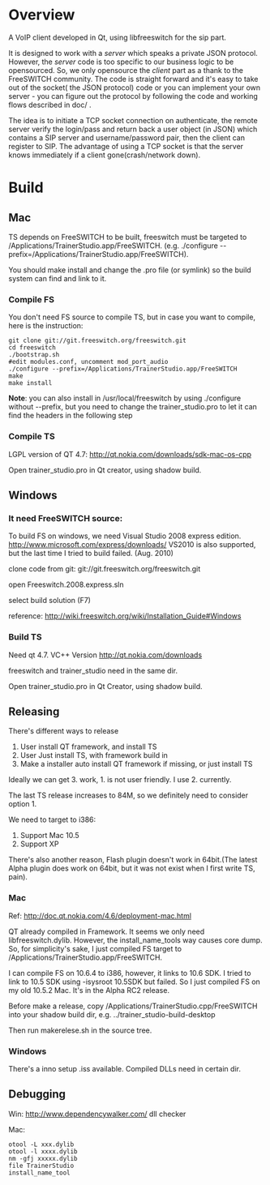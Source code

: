 # Overview

A VoIP client developed in Qt, using libfreeswitch for the sip part.

It is designed to work with a *server* which speaks a private JSON protocol. However, the *server* code is too specific to our business logic to be opensourced. So, we only opensource the *client* part as a thank to the FreeSWITCH community. The code is straight forward and it's easy to take out of the socket( the JSON protocol) code or you can implement your own server - you can figure out the protocol by following the code and working flows described in doc/ .

The idea is to initiate a TCP socket connection on authenticate, the remote server verify the login/pass and return back a user object (in JSON) which contains a SIP server and username/password pair, then the client can register to SIP. The advantage of using a TCP socket is that the server knows immediately if a client gone(crash/network down).

# Build

## Mac

TS depends on FreeSWITCH to be built, freeswitch must be targeted to /Applications/TrainerStudio.app/FreeSWITCH. (e.g. ./configure --prefix=/Applications/TrainerStudio.app/FreeSWITCH).

You should make install and change the .pro file (or symlink) so the build system can find and link to it.

### Compile FS

You don't need FS source to compile TS, but in case you want to compile, here is the instruction:

	git clone git://git.freeswitch.org/freeswitch.git
	cd freeswitch
	./bootstrap.sh
	#edit modules.conf, uncomment mod_port_audio
	./configure --prefix=/Applications/TrainerStudio.app/FreeSWITCH
	make
	make install


**Note**: you can also install in /usr/local/freeswitch by using ./configure without --prefix, but you need to change the trainer\_studio.pro to let it can find the headers in the following step


### Compile TS

LGPL version of QT 4.7: <http://qt.nokia.com/downloads/sdk-mac-os-cpp>

Open trainer\_studio.pro in Qt creator, using shadow build.

## Windows

### It need FreeSWITCH source:

To build FS on windows, we need Visual Studio 2008 express edition. <http://www.microsoft.com/express/downloads/> VS2010 is also supported, but the last time I tried to build failed. (Aug. 2010)

clone code from git: git://git.freeswitch.org/freeswitch.git

open Freeswitch.2008.express.sln

select build solution (F7)

reference: <http://wiki.freeswitch.org/wiki/Installation_Guide#Windows>

### Build TS

Need qt 4.7. VC++ Version <http://qt.nokia.com/downloads>

freeswitch and trainer\_studio need in the same dir.

Open trainer_studio.pro in Qt Creator, using shadow build.

## Releasing

There's different ways to release

1. User install QT framework, and install TS
2. User Just install TS, with framework build in
3. Make a installer auto install QT framework if missing, or just install TS

Ideally we can get 3. work, 1. is not user friendly.  I use 2. currently.

The last TS release increases to 84M, so we definitely need to consider option 1.

We need to target to i386:

1. Support Mac 10.5
2. Support XP

There's also another reason, Flash plugin doesn't work in 64bit.(The latest Alpha plugin does work on 64bit, but it was not exist when I first write TS, pain).

### Mac

Ref: <http://doc.qt.nokia.com/4.6/deployment-mac.html>

QT already compiled in Framework. It seems we only need libfreeswitch.dylib. However, the install\_name_tools way causes core dump. So, for simplicity's sake, I just compiled FS target to /Applications/TrainerStudio.app/FreeSWITCH.

I can compile FS on 10.6.4 to i386, however, it links to 10.6 SDK. I tried to link to 10.5 SDK using -isysroot 10.5SDK but failed. So I just compiled FS on my old 10.5.2 Mac. It's in the Alpha RC2 release.

Before make a release, copy /Applications/TrainerStudio.cpp/FreeSWITCH into your shadow build dir, e.g. ../trainer\_studio-build-desktop

Then run makerelese.sh in the source tree.

### Windows

There's a inno setup .iss available. Compiled DLLs need in certain dir.

## Debugging

Win: <http://www.dependencywalker.com/> dll checker

Mac:

	otool -L xxx.dylib
	otool -l xxxx.dylib
	nm -gfj xxxxx.dylib
	file TrainerStudio
	install_name_tool
